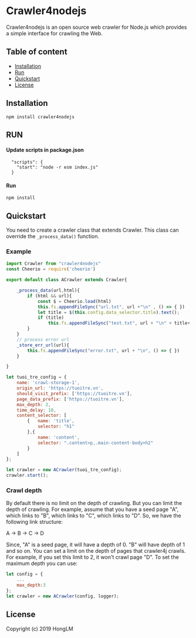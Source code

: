# Crawler4nodejs

Crawler4nodejs is an open source web crawler for Node.js which provides a simple interface for crawling the Web.

## Table of content

- [Installation](#installation)
- [Run](#run)
- [Quickstart](#quickstart)   
- [License](#license)

## Installation
```
npm install crawler4nodejs
```
## RUN
#### Update scripts in package.json
```
  "scripts": {
    "start": "node -r esm index.js"
  }
```
#### Run
```
npm install
```
## Quickstart
You need to create a crawler class that extends Crawler. This class can override the `_process_data()` function.  

### Example
```js
import Crawler from "crawler4nodejs"
const Cheerio = require('cheerio')

export default class ACrawler extends Crawler{

    _process_data(url,html){
        if (html && url){
            const $ = Cheerio.load(html)
            this.fs.appendFileSync("url.txt", url +"\n" , () => { })
            let title = $(this.config.data_selector.title).text();
            if (title)
                this.fs.appendFileSync("test.txt", url + "\n" + title+ "\n",()=>{})
        }
    }
    // process error url
    _store_err_url(url){
        this.fs.appendFileSync("error.txt", url + "\n", () => { })
    }

}
```
```js
let tuoi_tre_config = {
    name: 'crawl-storage-1',
    origin_url: 'https://tuoitre.vn',
    should_visit_prefix: ['https://tuoitre.vn'],
    page_data_prefix: ['https://tuoitre.vn'],
    max_depth: 2,
    time_delay: 10,
    content_selector: [
        {   name: 'title',
            selector: "h1"
        },{
            name: 'content',
            selector: ".content>p,.main-content-body>h2"
        }
    ]
};

let crawler = new ACrawler(tuoi_tre_config);
crawler.start();
```


### Crawl depth
By default there is no limit on the depth of crawling. But you can limit the depth of crawling. For example, assume that you have a seed page "A", which links to "B", which links to "C", which links to "D". So, we have the following link structure:

A -> B -> C -> D

Since, "A" is a seed page, it will have a depth of 0. "B" will have depth of 1 and so on. You can set a limit on the depth of pages that crawler4j crawls. For example, if you set this limit to 2, it won't crawl page "D". To set the maximum depth you can use:
```js
let config = {
    ...
    max_depth:3
};
let crawler = new ACrawler(config, logger);
```

## License

Copyright (c) 2019 HongLM
